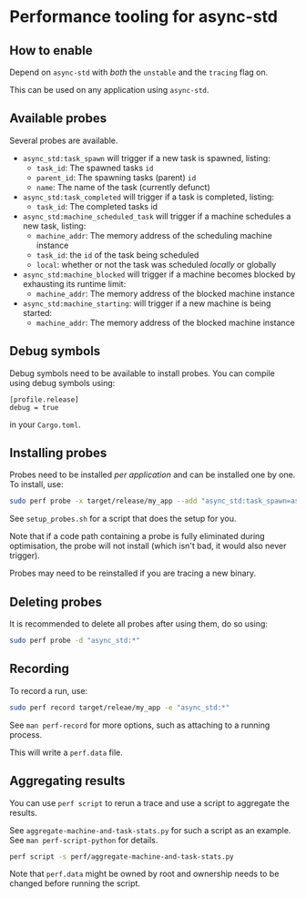 # Performance tooling for async-std

## How to enable

Depend on `async-std` with _both_ the `unstable` and the `tracing` flag on.

This can be used on any application using `async-std`.

## Available probes

Several probes are available.

* `async_std:task_spawn` will trigger if a new task is spawned, listing:
    * `task_id`: The spawned tasks `id`
    * `parent_id`: The spawning tasks (parent) `id`
    * `name`: The name of the task (currently defunct)
* `async_std:task_completed` will trigger if a task is completed, listing:
    * `task_id`: The completed tasks id
* `async_std:machine_scheduled_task` will trigger if a machine schedules a new task, listing:
    * `machine_addr`: The memory address of the scheduling machine instance
    * `task_id`: the `id` of the task being scheduled
    * `local`: whether or not the task was scheduled _locally_ or globally
* `async_std:machine_blocked` will trigger if a machine becomes blocked by exhausting its runtime limit:
    * `machine_addr`: The memory address of the blocked machine instance
* `async_std:machine_starting`: will trigger if a new machine is being started:
    * `machine_addr`: The memory address of the blocked machine instance

## Debug symbols

Debug symbols need to be available to install probes. You can compile using debug symbols using:

```
[profile.release]
debug = true
```

in your `Cargo.toml`.

## Installing probes

Probes need to be installed _per application_ and can be installed one by one. To install, use:

```sh
sudo perf probe -x target/release/my_app --add "async_std:task_spawn=async_std_task_spawn:0 task_id parent_id name" 
```

See `setup_probes.sh` for a script that does the setup for you.

Note that if a code path containing a probe is fully eliminated during optimisation, the probe will not install (which isn't bad, it would also never trigger).

Probes may need to be reinstalled if you are tracing a new binary.

## Deleting probes

It is recommended to delete all probes after using them, do so using:

```sh
sudo perf probe -d "async_std:*"
```

## Recording

To record a run, use:

```sh
sudo perf record target/releae/my_app -e "async_std:*"
```

See `man perf-record` for more options, such as attaching to a running process.

This will write a `perf.data` file.

## Aggregating results

You can use `perf script` to rerun a trace and use a script to aggregate the results.

See `aggregate-machine-and-task-stats.py` for such a script as an example. See `man perf-script-python` for details.

```sh
perf script -s perf/aggregate-machine-and-task-stats.py
```

Note that `perf.data` might be owned by root and ownership needs to be changed before running the script.
